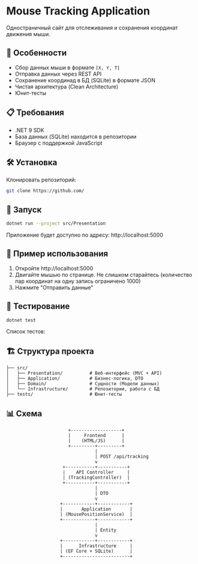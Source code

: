 ﻿# Mouse Tracking Application

Одностраничный сайт для отслеживания и сохранения координат движения мыши.

## 🚀 Особенности
- Сбор данных мыши в формате `[X, Y, T]`
- Отправка данных через REST API
- Сохранение координад в БД (SQLite) в формате JSON
- Чистая архитектура (Clean Architecture)
- Юнит-тесты

## 📋 Требования
- .NET 9 SDK
- База данных (SQLite) находится в репозитории
- Браузер с поддержкой JavaScript

## 🛠 Установка
Клонировать репозиторий:
   ```bash
   git clone https://github.com/
   ```


## 🏃 Запуск
```bash
dotnet run --project src/Presentation
```
Приложение будет доступно по адресу: http://localhost:5000

## 🔄 Пример использования
1. Откройте http://localhost:5000
2. Двигайте мышью по странице. Не слишком старайтесь (количество пар координат на одну запись ограничено 1000)
3. Нажмите "Отправить данные"

## 🧪 Тестирование
```bash
dotnet test
```
Список тестов:

## 🏗 Структура проекта
```
├── src/
│   ├── Presentation/          # Веб-интерфейс (MVC + API)
│   ├── Application/           # Бизнес-логика, DTO
│   ├── Domain/                # Сущности (Модели данных)
│   └── Infrastructure/        # Репозитории, работа с БД
├── tests/                     # Юнит-тесты
```



## 📊 Схема
```
                       +-------------------+
                       |     Frontend      |
                       |    (HTML/JS)      |
                       +---------+---------+
                                 |
                                 | POST /api/tracking
                                 v
                     +-----------+-----------+
                     |    API Controller     |
                     | (TrackingController)  |
                     +-----------+-----------+
                                 |
                                 | DTO
                                 v
                    +------------+------------+
                    |       Application       |
                    | (MousePositionService)  |
                    +------------+------------+
                                 |
                                 | Entity
                                 v
                    +------------+------------+
                    |      Infrastructure     |
                    | (EF Core + SQLite)      |
                    +-------------------------+

